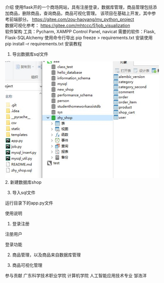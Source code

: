 介绍
使用flask开的一个商场网站，具有注册登录，数据库管理，商品管理包括添加商品，删除商品，查询商品，商品可视化管理。
该项目在基础上开发，其中参考前端部分。
https://gitee.com/zou-haoyang/my_python_project
<br>
数据可视化参考：
https://gitee.com/mhtccc/51job_visualization
<br>
软件架构
工具：Pycharm, XAMPP Control Panel, navicat
需要的软件：Flask, Flask-SQLAlchemy
使用命令行导出
pip freeze > requirements.txt
安装使用
pip install –r requirements.txt
安装教程
1.	导出数据库sql文件 
<img src="static/md_img/1.JPG">
<br>  
2.	新建数据库shop
 
 
3.	导入sql文件
 
  

运行目录下的app.py文件

使用说明
1.	登录注册

注册用户
 
登录功能
 
 

2.	商品管理，以及商品来自数据库管理
 
 
 
3.	商品可视化管理
 

参与贡献
广东科学技术职业学院 计算机学院 人工智能应用技术专业 邹浩洋


